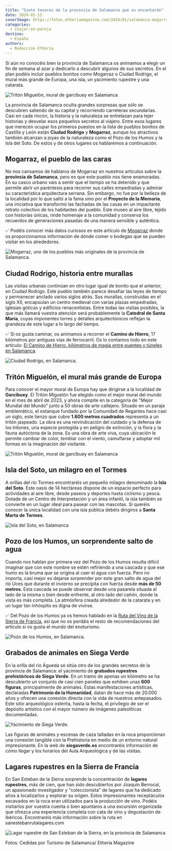 ```yaml
---
title: "Siete tesoros de la provincia de Salamanca que os encantarán"
date: 2024-01-12
coverImage: https://fotos.etheriamagazine.com/2024/01/salamanca-mogarraz.jpg
categories: 
  - viajar-en-pareja
destino: 
  - España
authors: 
  - Redacción Etheria
---
```


Si aún no conocéis bien la provincia de Salamanca os animamos a elegir un fin de semana 
al azar y dedicarlo a descubrir algunos de sus secretos. En el plan podéis incluir 
pueblos bonitos como Mogarraz o Ciudad Rodrigo, el mural más grande de Europa, una isla, 
un yacimiento rupestre y una catarata. 

![Tritón Miguelón, mural de garcibuey en Salamanca](https://fotos.etheriamagazine.com/2024/01/salamanca-Triton-Miguelon.jpg "Tritón Miguelón, el mural más grande Europa.")

La provincia de Salamanca oculta grandes sorpresas que sólo se descubren saliendo de su 
capital y recorriendo carreteras secundarias. Casi en cada rincón, la historia y la 
naturaleza se entrelazan para tejer historias y desvelar esos pequeños secretos al 
viajero. Entre esos lugares que merecen ocupar los primeros puestos en la lista de 
pueblos bonitos de Castilla y León están **Ciudad Rodrigo** y **Mogarraz**, aunque los 
atractivos también alcanzan a joyas de la naturaleza como el Pozo de los Humos y la Isla 
del Soto. De estos y de otros lugares os hablaremos a continuación. 

## Mogarraz, el pueblo de las caras

No nos cansamos de hablaros de Mogarraz en nuestros artículos sobre la **provincia de 
Salamanca**, pero es que este pueblo nos tiene enamoradas. En su casco urbano vais a 
sentir que el tiempo se ha detenido y que permite abrir un paréntesis para recorrer sus 
calles empedradas y admirar su característica arquitectura serrana. Sin embargo, no fue 
por la belleza de la localidad por lo que saltó a la fama sino por el **Proyecto de la 
Memoria**, una iniciativa que transformó las fachadas de las casas en un impactante 
retrato colectivo de los habitantes del pueblo. Este museo al aire libre, tejido con 
historias únicas, rinde homenaje a la comunidad y conserva los recuerdos de generaciones 
pasadas de una manera sensible y auténtica. 

✅ Podéis conocer más datos curiosos en este artículo de [Mogarraz](https://etheriamagazine.com/2019/10/07/que-ver-en-mogarraz-pueblo-de-retratos-salamanca/) 
donde os proporcionamos información de dónde comer o bodegas que se pueden visitar en 
los alrededores. 

![Mogarraz, uno de los pueblos más originales de la provincia de Salamanca.](https://fotos.etheriamagazine.com/2024/01/salamanca-mogarraz.jpg "Mogarraz, uno de los pueblos más originales de Salamanca.")

## Ciudad Rodrigo, historia entre murallas

Las visitas urbanas continúan en otro lugar igual de bonito que el anterior, en Ciudad 
Rodrigo. Este pueblo también parece desafiar las leyes de tiempo y permanecer anclado 
varios siglos atrás. Sus murallas, construidas en el siglo XII, encapsulan un centro 
medieval con varias plazas empedradas, iglesias góticas y edificios renacentistas. Entre 
todas las visitas posibles, la que más llamará vuestra atención será probablemente la 
**Catedral de Santa María**, cuyas imponentes torres y detalles arquitectónicos reflejan 
la grandeza de este lugar a lo largo del tiempo. 

✅ Si os gusta caminar, os animamos a recorrer el **Camino de Hierro**, 17 kilómetros por 
antiguas vías de ferrocarril. Os lo contamos todo en este artículo: [El Camino de 
Hierro, kilómetros de magia entre puentes y túneles en 
Salamanca](https://etheriamagazine.com/2021/10/03/recorrido-del-camino-de-hierro-salamanca/). 

![Ciudad Rodrigo, en Salamanca.](https://fotos.etheriamagazine.com/2024/01/salamanca-Ciudad-Rodrigo.jpg "Ciudad Rodrigo, en Salamanca.")

## Tritón Miguelón, el mural más grande de Europa

Para conocer el mayor mural de Europa hay que dirigirse a la localidad de **Garcibuey**. 
El Tritón Miguelón fue elegido como el mejor mural del mundo en el mes de abril de 2023, 
y ahora compite en la categoría de "Mejor Mundial del Mundo" junto a 50 obras de arte 
callejero. Situado en un paraje emblemático, el estanque fundado por la Comunidad de 
Regantes hace casi un siglo, este lienzo que cubre **1.600 metros cuadrados** representa 
a un tritón jaspeado. La obra es una reivindicación del cuidado y la defensa de los 
tritones, una especie protegida y en peligro de extinción, y la flora y la fauna 
autóctona de la zona. Es una obra de arte viva, cuya ubicación le permite cambiar de 
color, temblar con el viento, camuflarse y adoptar mil formas en la imaginación del 
visitante. 

![Tritón Miguelón, mural de garcibuey en Salamanca](https://fotos.etheriamagazine.com/2024/01/salamanca-Triton-Miguelon.jpg "Tritón Miguelón.")

## Isla del Soto, un milagro en el Tormes

A orillas del río Tormes encontraréis un pequeño milagro denominado la **Isla del 
Soto**. Este oasis de 14 hectáreas dispone de un espacio perfecto para actividades al 
aire libre, desde paseos y deportes hasta ciclismo y pesca. Dotada de un Centro de 
Interpretación y un área infantil, la isla también se convierte en un lugar ideal para 
pasear con las mascotas. Si queréis conocer la única localidad con una isla pública 
debéis dirigiros a **Santa Marta de Tormes**. 

![Isla del Soto, en Salamanca](https://fotos.etheriamagazine.com/2024/01/salamanca-Isla-Soto.jpg "Isla del Soto.")

## Pozo de los Humos, un sorprendente salto de agua

Cuando nos hablan por primera vez del Pozo de los Humos resulta difícil imaginar que con 
este nombre se estén refiriendo a una cascada y que ese humo es la bruma que se origina 
al caer el agua con fuerza. Pero no importa, casi mejor es dejarse sorprender por este 
gran salto de agua del río Uces que durante el invierno se precipita con fuerza desde 
**más de 50 metros**. Esta cascada se puede observar desde una pasarela situada al lado 
de la misma o bien desde enfrente, al otro lado del cañón, donde la vista es más 
completa. La atmósfera creada alrededor de la catarata y en un lugar tan inhóspito es 
digna de vivirse. 

✅ Del Pozo de los Humos ya os hemos hablado en la [Ruta del Vino de la Sierra de 
Francia](https://etheriamagazine.com/2021/08/11/plan-con-amigas-ruta-del-vino-sierra-de-francia/), 
así que no os perdáis el resto de recomendaciones del artículo si os gusta el mundo del 
enoturismo. 

![Pozo de los Humos, en Salamanca.](https://fotos.etheriamagazine.com/2024/01/salamanca-Pozo-Humos.jpg "Pozo de los Humos, en la provincia de Salamanca.")

## Grabados de animales en Siega Verde

En la orilla del río Águeda se sitúa otro de los grandes secretos de la provincia de 
Salamanca: el yacimiento de **grabados rupestres prehistóricos de Siega Verde**. En un 
tramo de apenas un kilómetro se ha descubierto un conjunto de casi cien paneles que 
exhiben unas **600 figuras**, principalmente de animales. Estas manifestaciones 
artísticas, declaradas **Patrimonio de la Humanidad**, datan de hace más de 20.000 años 
y ofrecen una conexión directa con la vida de nuestros antepasados. Este sitio 
arqueológico ostenta, hasta la fecha, el privilegio de ser el depósito artístico con el 
mayor número de imágenes paleolíticas documentadas. 

![Yacimiento de Siega Verde.](https://fotos.etheriamagazine.com/2024/01/salamanca-Siega-Verde.jpg "Yacimiento de Siega Verde.")

Las figuras de animales y escenas de caza talladas en la roca proporcionan una conexión 
tangible con la Prehistoria en medio de un entorno natural impresionante. En la web de 
**siegaverde.es** encontraréis información de cómo llegar y los horarios del Aula 
Arqueológica y de las visitas. 

## Lagares rupestres en la Sierra de Francia

En San Esteban de la Sierra sorprende la concentración de **lagares rupestres**, más de 
cien, que han sido descubiertos por Joaquín Berrocal, un apasionado investigador y 
"coleccionista" de lagares que ha dedicado años a localizarlos y explorar su origen. 
Estos impresionantes receptáculos excavados en la roca eran utilizados para la 
producción de vino. Podéis visitarlos por vuestra cuenta o bien apuntaros a una 
excursión organizada que ofrezca una experiencia completa con cata de vino y degustación 
de ibéricos. Encontraréis más información sobre la ruta en sanestebanrutalagares.com 

![Lagar rupestre de San Esteban de la Sierra, en la provincia de Salamanca](https://fotos.etheriamagazine.com/2024/01/salamanca-lagar-rupestre.jpg "Lagar rupestre. © Pepa García")

Fotos: Cedidas por Turismo de Salamanca/ Etheria Magazine
